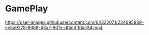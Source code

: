 # GamePlay

https://user-images.githubusercontent.com/64322071/234695939-ee5a9278-6688-43a7-9d1e-df4edffdae34.mp4

